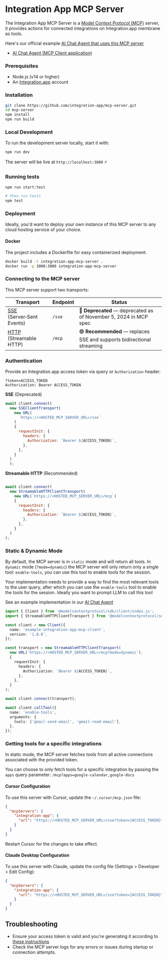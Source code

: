 # Integration App MCP Server

The Integration App MCP Server is a [Model Context Protocol (MCP)](https://modelcontextprotocol.io/introduction) server, it provides actions for connected integrations on Integration.app membrane as tools.

Here's our official example [AI Chat Agent that uses this MCP server](https://github.com/integration-app/MCP-chat-example) 

- [AI Chat Agent (MCP Client application)](https://github.com/integration-app/MCP-chat-example)

### Prerequisites

- Node.js (v14 or higher)
- An [Integration.app](https://integration.app) account

### Installation
```bash
git clone https://github.com/integration-app/mcp-server.git
cd mcp-server
npm install
npm run build
```

### Local Development

To run the development server locally, start it with:

```bash
npm run dev
```

The server will be live at `http://localhost:3000` ⚡️

### Running tests

```bash
npm run start:test

# then run tests
npm test
```

### Deployment

Ideally, you'd want to deploy your own instance of this MCP server to any cloud hosting service of your choice.

#### Docker

The project includes a Dockerfile for easy containerized deployment.

```bash
docker build -t integration-app-mcp-server .
docker run -p 3000:3000 integration-app-mcp-server
```

### Connecting to the MCP server

This MCP server support two transports:

| Transport                                                                                                              | Endpoint | Status                                                                 |
| ---------------------------------------------------------------------------------------------------------------------- | -------- | ---------------------------------------------------------------------- |
| [SSE](https://modelcontextprotocol.io/docs/concepts/transports#server-sent-events-sse-deprecated) (Server‑Sent Events) | `/sse`   | 🔴 **Deprecated** — deprecated as of November 5, 2024 in MCP spec      |
| [HTTP](https://modelcontextprotocol.io/docs/concepts/transports#streamable-http) (Streamable HTTP)                     | `/mcp`   | 🟢 **Recommended** — replaces SSE and supports bidirectional streaming |

### Authentication

Provide an Integration.app access token via query or `Authorization` header:

```http
?token=ACCESS_TOKEN
Authorization: Bearer ACCESS_TOKEN
```

**SSE** (Deprecated)

```js
await client.connect(
  new SSEClientTransport(
    new URL(
      `https://<HOSTED_MCP_SERVER_URL>/sse`
    )
    {
      requestInit: {
        headers: {
          Authorization: `Bearer ${ACCESS_TOKEN}`,
        },
      },
    }
  )
  );
```

**Streamable HTTP** (Recommended)

```js

await client.connect(
  new StreamableHTTPClientTransport(
    new URL(`https://<HOSTED_MCP_SERVER_URL>/mcp`)
    {
      requestInit: {
        headers: {
          Authorization: `Bearer ${ACCESS_TOKEN}`,
        },
      },
    }
  )
);
```

### Static & Dynamic Mode

By default, the MCP server is in `static` mode and will return all tools. In `dynamic` mode (`?mode=dynamic`) the MCP server will only return only a single tool: `enable-tools`, you can use this tool to enable tools for the session.

Your implementation needs to provide a way to find the most relevant tools to the user query, after which you can use the `enable-tools` tool to enable the tools for the session. Ideally you want to prompt LLM to call this tool

See an example implementation in our [AI Chat Agent](https://github.com/integration-app/MCP-chat-example)

```ts
import { Client } from '@modelcontextprotocol/sdk/client/index.js';
import { StreamableHTTPClientTransport } from '@modelcontextprotocol/sdk/client/streamableHttp.js';

const client = new Client({
  name: 'example-integration-app-mcp-client',
  version: '1.0.0',
});

const transport = new StreamableHTTPClientTransport(
  new URL(`https://<HOSTED_MCP_SERVER_URL>/mcp?mode=dynamic`),
  {
    requestInit: {
      headers: {
        Authorization: `Bearer ${ACCESS_TOKEN}`,
      },
    },
  }
);

await client.connect(transport);

await client.callTool({
  name: 'enable-tools',
  arguments: {
    tools: ['gmail-send-email', 'gmail-read-email'],
  },
});
```

### Getting tools for a specific integrations

In static mode, the MCP server fetches tools from all active connections associated with the provided token.

You can choose to only fetch tools for a specific integration by passing the `apps` query parameter: `/mcp?apps=google-calendar,google-docs`

#### Cursor Configuration

To use this server with Cursor, update the `~/.cursor/mcp.json` file:

```json
{
  "mcpServers": {
    "integration-app": {
      "url": "https://<HOSTED_MCP_SERVER_URL>/sse?token={ACCESS_TOKEN}"
    }
  }
}
```

Restart Cursor for the changes to take effect.

#### Claude Desktop Configuration

To use this server with Claude, update the config file (Settings > Developer > Edit Config):

```json
{
  "mcpServers": {
    "integration-app": {
      "url": "https://<HOSTED_MCP_SERVER_URL>/sse?token={ACCESS_TOKEN}"
    }
  }
}
```

## Troubleshooting

- Ensure your access token is valid and you're generating it according to [these instructions](https://docs.integration.app/docs/authentication#access-token)
- Check the MCP server logs for any errors or issues during startup or connection attempts.
